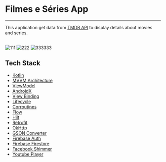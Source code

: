 # Filmes e Séries App

<hr>

This application get data from <a href="https://developer.themoviedb.org/docs/getting-started">TMDB API</a> to display details about movies and series.
<br>
<br>

![111](https://github.com/matheusgomes2020/Filmes_API/assets/54047572/87aaa525-331b-44d8-a213-66993f5a9a45)
![222](https://github.com/matheusgomes2020/Filmes_API/assets/54047572/b6288622-331d-43a6-8369-80e4916f4b9f)
![333333](https://github.com/matheusgomes2020/Filmes_API/assets/54047572/8d30d60a-ffe5-4748-91c2-ac020d39932e)

<h2>Tech Stack</h2>

<ul>
  <li><a href="https://kotlinlang.org/">Kotlin</a></li>
  <li><a href="https://developer.android.com/topic/architecture?hl=pt-br">MVVM Architecture</a></li>
  <li><a href="https://developer.android.com/topic/libraries/architecture/viewmodel?hl=pt-br">ViewModel</a></li>
  <li><a href="https://developer.android.com/jetpack/androidx?hl=pt-br">AndroidX</a></li>
    <li><a href="https://developer.android.com/topic/libraries/view-binding?hl=pt-br">View Binding</a></li>
  <li><a href="https://developer.android.com/topic/libraries/architecture/lifecycle?hl=pt-br">Lifecycle</a></li>
    <li><a href="https://developer.android.com/kotlin/coroutines?hl=pt-br">Corroutines</a></li>
  <li><a href="https://developer.android.com/kotlin/flow?hl=pt-br">Flow</a></li>
   <li><a href="https://developer.android.com/training/dependency-injection/hilt-android?hl=pt-br">Hilt</a></li>
<li><a href="https://square.github.io/retrofit/">Retrofit</a></li>
  <li><a href="https://github.com/square/okhttp/blob/master/okhttp-logging-interceptor/README.md">OkHttp</a></li>
  <li><a href="https://github.com/square/retrofit/tree/master/retrofit-converters/gson">GSON Converter</a></li>
    <li><a href="https://firebase.google.com/docs/auth?hl=pt-br">Firebase Auth</a></li>
  <li><a href="https://firebase.google.com/docs/firestore?hl=pt-br">Firebase Firestore</a></li>
  <li><a href="https://github.com/facebookarchive/shimmer-android">Facebook Shimmer</a></li>
  <li><a href="https://github.com/PierfrancescoSoffritti/android-youtube-player">Youtube Player</a></li>
  

</ul>
